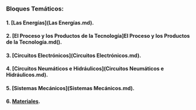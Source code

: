 ### Bloques Temáticos:  
#### 1. [Las Energías](Las Energías.md).  
#### 2. [El Proceso y los Productos de la Tecnología]El Proceso y los Productos de la Tecnología.md().  
#### 3. [Circuitos Electrónicos](Circuitos Electrónicos.md).  
#### 4. [Circuitos Neumáticos e Hidráulicos](Circuitos Neumáticos e Hidráulicos.md).  
#### 5. [Sistemas Mecánicos](Sistemas Mecánicos.md).  
#### 6. [Materiales](Materiales.md).  

